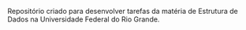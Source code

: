 Repositório criado para desenvolver tarefas da matéria de Estrutura de Dados na Universidade Federal do Rio Grande.
